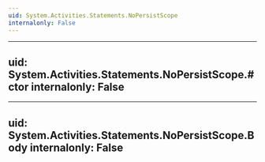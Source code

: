 ```yaml
---
uid: System.Activities.Statements.NoPersistScope
internalonly: False
---
```


---
uid: System.Activities.Statements.NoPersistScope.#ctor
internalonly: False
---

---
uid: System.Activities.Statements.NoPersistScope.Body
internalonly: False
---
